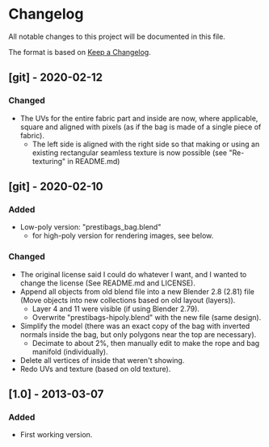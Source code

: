 # Changelog
All notable changes to this project will be documented in this file.

The format is based on [Keep a
Changelog](https://keepachangelog.com/en/1.0.0/).

## [git] - 2020-02-12
### Changed
- The UVs for the entire fabric part and inside are now, where
  applicable, square and aligned with pixels (as if the bag is made of a
  single piece of fabric).
  - The left side is aligned with the right side so that making or using
    an existing rectangular seamless texture is now possible (see
    "Re-texturing" in README.md)

## [git] - 2020-02-10
### Added
- Low-poly version: "prestibags_bag.blend"
  - for high-poly version for rendering images, see below.

### Changed
- The original license said I could do whatever I want, and I wanted to
  change the license (See README.md and LICENSE).
- Append all objects from old blend file into a new Blender 2.8 (2.81)
  file (Move objects into new collections based on old layout (layers)).
  - Layer 4 and 11 were visible (if using Blender 2.79).
  - Overwrite "prestibags-hipoly.blend" with the new file (same design).
- Simplify the model (there was an exact copy of the bag with inverted
  normals inside the bag, but only polygons near the top are necessary).
  - Decimate to about 2%, then manually edit to make the rope and bag
    manifold (individually).
- Delete all vertices of inside that weren't showing.
- Redo UVs and texture (based on old texture).


## [1.0] - 2013-03-07
### Added
- First working version.
